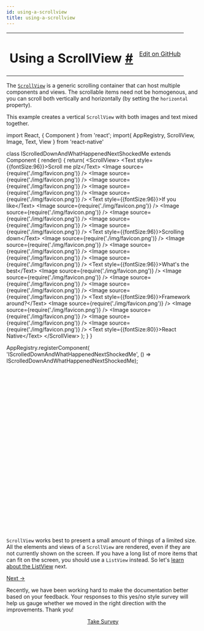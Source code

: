 ```yaml
---
id: using-a-scrollview
title: using-a-scrollview
---
```

<a id="content"></a><table width="100%"><tbody><tr><td><h1><a class="anchor" name="using-a-scrollview"></a>Using a ScrollView <a class="hash-link" href="docs/using-a-scrollview.html#using-a-scrollview">#</a></h1></td><td style="text-align:right;"><a target="_blank" href="https://github.com/facebook/react-native/blob/0.30-stable/docs/UsingAScrollView.md">Edit on GitHub</a></td></tr></tbody></table><div><p>The <a href="/react-native/docs/scrollview.html" target=""><code>ScrollView</code></a> is a generic scrolling container that can host multiple components and views. The scrollable items need not be homogenous, and you can scroll both vertically and horizontally (by setting the <code>horizontal</code> property).</p><p>This example creates a vertical <code>ScrollView</code> with both images and text mixed together.</p><div class="web-player"><div class="prism language-javascript">import React<span class="token punctuation">,</span> <span class="token punctuation">{</span> Component <span class="token punctuation">}</span> from <span class="token string">'react'</span><span class="token punctuation">;</span>
import<span class="token punctuation">{</span> AppRegistry<span class="token punctuation">,</span> ScrollView<span class="token punctuation">,</span> Image<span class="token punctuation">,</span> Text<span class="token punctuation">,</span> View <span class="token punctuation">}</span> from <span class="token string">'react-native'</span>

class <span class="token class-name">IScrolledDownAndWhatHappenedNextShockedMe</span> extends <span class="token class-name">Component</span> <span class="token punctuation">{</span>
  <span class="token function">render<span class="token punctuation">(</span></span><span class="token punctuation">)</span> <span class="token punctuation">{</span>
      <span class="token keyword">return</span><span class="token punctuation">(</span>
        &lt;ScrollView<span class="token operator">&gt;</span>
          &lt;Text style<span class="token operator">=</span><span class="token punctuation">{</span><span class="token punctuation">{</span>fontSize<span class="token punctuation">:</span><span class="token number">96</span><span class="token punctuation">}</span><span class="token punctuation">}</span><span class="token operator">&gt;</span>Scroll me plz&lt;<span class="token operator">/</span>Text<span class="token operator">&gt;</span>
          &lt;Image source<span class="token operator">=</span><span class="token punctuation">{</span><span class="token function">require<span class="token punctuation">(</span></span><span class="token string">'./img/favicon.png'</span><span class="token punctuation">)</span><span class="token punctuation">}</span> <span class="token operator">/</span><span class="token operator">&gt;</span>
          &lt;Image source<span class="token operator">=</span><span class="token punctuation">{</span><span class="token function">require<span class="token punctuation">(</span></span><span class="token string">'./img/favicon.png'</span><span class="token punctuation">)</span><span class="token punctuation">}</span> <span class="token operator">/</span><span class="token operator">&gt;</span>
          &lt;Image source<span class="token operator">=</span><span class="token punctuation">{</span><span class="token function">require<span class="token punctuation">(</span></span><span class="token string">'./img/favicon.png'</span><span class="token punctuation">)</span><span class="token punctuation">}</span> <span class="token operator">/</span><span class="token operator">&gt;</span>
          &lt;Image source<span class="token operator">=</span><span class="token punctuation">{</span><span class="token function">require<span class="token punctuation">(</span></span><span class="token string">'./img/favicon.png'</span><span class="token punctuation">)</span><span class="token punctuation">}</span> <span class="token operator">/</span><span class="token operator">&gt;</span>
          &lt;Image source<span class="token operator">=</span><span class="token punctuation">{</span><span class="token function">require<span class="token punctuation">(</span></span><span class="token string">'./img/favicon.png'</span><span class="token punctuation">)</span><span class="token punctuation">}</span> <span class="token operator">/</span><span class="token operator">&gt;</span>
          &lt;Text style<span class="token operator">=</span><span class="token punctuation">{</span><span class="token punctuation">{</span>fontSize<span class="token punctuation">:</span><span class="token number">96</span><span class="token punctuation">}</span><span class="token punctuation">}</span><span class="token operator">&gt;</span>If you like&lt;<span class="token operator">/</span>Text<span class="token operator">&gt;</span>
          &lt;Image source<span class="token operator">=</span><span class="token punctuation">{</span><span class="token function">require<span class="token punctuation">(</span></span><span class="token string">'./img/favicon.png'</span><span class="token punctuation">)</span><span class="token punctuation">}</span> <span class="token operator">/</span><span class="token operator">&gt;</span>
          &lt;Image source<span class="token operator">=</span><span class="token punctuation">{</span><span class="token function">require<span class="token punctuation">(</span></span><span class="token string">'./img/favicon.png'</span><span class="token punctuation">)</span><span class="token punctuation">}</span> <span class="token operator">/</span><span class="token operator">&gt;</span>
          &lt;Image source<span class="token operator">=</span><span class="token punctuation">{</span><span class="token function">require<span class="token punctuation">(</span></span><span class="token string">'./img/favicon.png'</span><span class="token punctuation">)</span><span class="token punctuation">}</span> <span class="token operator">/</span><span class="token operator">&gt;</span>
          &lt;Image source<span class="token operator">=</span><span class="token punctuation">{</span><span class="token function">require<span class="token punctuation">(</span></span><span class="token string">'./img/favicon.png'</span><span class="token punctuation">)</span><span class="token punctuation">}</span> <span class="token operator">/</span><span class="token operator">&gt;</span>
          &lt;Image source<span class="token operator">=</span><span class="token punctuation">{</span><span class="token function">require<span class="token punctuation">(</span></span><span class="token string">'./img/favicon.png'</span><span class="token punctuation">)</span><span class="token punctuation">}</span> <span class="token operator">/</span><span class="token operator">&gt;</span>
          &lt;Text style<span class="token operator">=</span><span class="token punctuation">{</span><span class="token punctuation">{</span>fontSize<span class="token punctuation">:</span><span class="token number">96</span><span class="token punctuation">}</span><span class="token punctuation">}</span><span class="token operator">&gt;</span>Scrolling down&lt;<span class="token operator">/</span>Text<span class="token operator">&gt;</span>
          &lt;Image source<span class="token operator">=</span><span class="token punctuation">{</span><span class="token function">require<span class="token punctuation">(</span></span><span class="token string">'./img/favicon.png'</span><span class="token punctuation">)</span><span class="token punctuation">}</span> <span class="token operator">/</span><span class="token operator">&gt;</span>
          &lt;Image source<span class="token operator">=</span><span class="token punctuation">{</span><span class="token function">require<span class="token punctuation">(</span></span><span class="token string">'./img/favicon.png'</span><span class="token punctuation">)</span><span class="token punctuation">}</span> <span class="token operator">/</span><span class="token operator">&gt;</span>
          &lt;Image source<span class="token operator">=</span><span class="token punctuation">{</span><span class="token function">require<span class="token punctuation">(</span></span><span class="token string">'./img/favicon.png'</span><span class="token punctuation">)</span><span class="token punctuation">}</span> <span class="token operator">/</span><span class="token operator">&gt;</span>
          &lt;Image source<span class="token operator">=</span><span class="token punctuation">{</span><span class="token function">require<span class="token punctuation">(</span></span><span class="token string">'./img/favicon.png'</span><span class="token punctuation">)</span><span class="token punctuation">}</span> <span class="token operator">/</span><span class="token operator">&gt;</span>
          &lt;Image source<span class="token operator">=</span><span class="token punctuation">{</span><span class="token function">require<span class="token punctuation">(</span></span><span class="token string">'./img/favicon.png'</span><span class="token punctuation">)</span><span class="token punctuation">}</span> <span class="token operator">/</span><span class="token operator">&gt;</span>
          &lt;Text style<span class="token operator">=</span><span class="token punctuation">{</span><span class="token punctuation">{</span>fontSize<span class="token punctuation">:</span><span class="token number">96</span><span class="token punctuation">}</span><span class="token punctuation">}</span><span class="token operator">&gt;</span>What's the best&lt;<span class="token operator">/</span>Text<span class="token operator">&gt;</span>
          &lt;Image source<span class="token operator">=</span><span class="token punctuation">{</span><span class="token function">require<span class="token punctuation">(</span></span><span class="token string">'./img/favicon.png'</span><span class="token punctuation">)</span><span class="token punctuation">}</span> <span class="token operator">/</span><span class="token operator">&gt;</span>
          &lt;Image source<span class="token operator">=</span><span class="token punctuation">{</span><span class="token function">require<span class="token punctuation">(</span></span><span class="token string">'./img/favicon.png'</span><span class="token punctuation">)</span><span class="token punctuation">}</span> <span class="token operator">/</span><span class="token operator">&gt;</span>
          &lt;Image source<span class="token operator">=</span><span class="token punctuation">{</span><span class="token function">require<span class="token punctuation">(</span></span><span class="token string">'./img/favicon.png'</span><span class="token punctuation">)</span><span class="token punctuation">}</span> <span class="token operator">/</span><span class="token operator">&gt;</span>
          &lt;Image source<span class="token operator">=</span><span class="token punctuation">{</span><span class="token function">require<span class="token punctuation">(</span></span><span class="token string">'./img/favicon.png'</span><span class="token punctuation">)</span><span class="token punctuation">}</span> <span class="token operator">/</span><span class="token operator">&gt;</span>
          &lt;Image source<span class="token operator">=</span><span class="token punctuation">{</span><span class="token function">require<span class="token punctuation">(</span></span><span class="token string">'./img/favicon.png'</span><span class="token punctuation">)</span><span class="token punctuation">}</span> <span class="token operator">/</span><span class="token operator">&gt;</span>
          &lt;Text style<span class="token operator">=</span><span class="token punctuation">{</span><span class="token punctuation">{</span>fontSize<span class="token punctuation">:</span><span class="token number">96</span><span class="token punctuation">}</span><span class="token punctuation">}</span><span class="token operator">&gt;</span>Framework around<span class="token operator">?</span>&lt;<span class="token operator">/</span>Text<span class="token operator">&gt;</span>
          &lt;Image source<span class="token operator">=</span><span class="token punctuation">{</span><span class="token function">require<span class="token punctuation">(</span></span><span class="token string">'./img/favicon.png'</span><span class="token punctuation">)</span><span class="token punctuation">}</span> <span class="token operator">/</span><span class="token operator">&gt;</span>
          &lt;Image source<span class="token operator">=</span><span class="token punctuation">{</span><span class="token function">require<span class="token punctuation">(</span></span><span class="token string">'./img/favicon.png'</span><span class="token punctuation">)</span><span class="token punctuation">}</span> <span class="token operator">/</span><span class="token operator">&gt;</span>
          &lt;Image source<span class="token operator">=</span><span class="token punctuation">{</span><span class="token function">require<span class="token punctuation">(</span></span><span class="token string">'./img/favicon.png'</span><span class="token punctuation">)</span><span class="token punctuation">}</span> <span class="token operator">/</span><span class="token operator">&gt;</span>
          &lt;Image source<span class="token operator">=</span><span class="token punctuation">{</span><span class="token function">require<span class="token punctuation">(</span></span><span class="token string">'./img/favicon.png'</span><span class="token punctuation">)</span><span class="token punctuation">}</span> <span class="token operator">/</span><span class="token operator">&gt;</span>
          &lt;Image source<span class="token operator">=</span><span class="token punctuation">{</span><span class="token function">require<span class="token punctuation">(</span></span><span class="token string">'./img/favicon.png'</span><span class="token punctuation">)</span><span class="token punctuation">}</span> <span class="token operator">/</span><span class="token operator">&gt;</span>
          &lt;Text style<span class="token operator">=</span><span class="token punctuation">{</span><span class="token punctuation">{</span>fontSize<span class="token punctuation">:</span><span class="token number">80</span><span class="token punctuation">}</span><span class="token punctuation">}</span><span class="token operator">&gt;</span>React Native&lt;<span class="token operator">/</span>Text<span class="token operator">&gt;</span>
        &lt;<span class="token operator">/</span>ScrollView<span class="token operator">&gt;</span>
    <span class="token punctuation">)</span><span class="token punctuation">;</span>
  <span class="token punctuation">}</span>
<span class="token punctuation">}</span>


AppRegistry<span class="token punctuation">.</span><span class="token function">registerComponent<span class="token punctuation">(</span></span>
  <span class="token string">'IScrolledDownAndWhatHappenedNextShockedMe'</span><span class="token punctuation">,</span>
  <span class="token punctuation">(</span><span class="token punctuation">)</span> <span class="token operator">=</span><span class="token operator">&gt;</span> IScrolledDownAndWhatHappenedNextShockedMe<span class="token punctuation">)</span><span class="token punctuation">;</span></div><iframe style="margin-top:4px;" width="880" height="420" data-src="//npmcdn.com/react-native-web-player@1.0.0/index.html#code=import%20React%2C%20%7B%20Component%20%7D%20from%20'react'%3B%0Aimport%7B%20AppRegistry%2C%20ScrollView%2C%20Image%2C%20Text%2C%20View%20%7D%20from%20'react-native'%0A%0Aclass%20IScrolledDownAndWhatHappenedNextShockedMe%20extends%20Component%20%7B%0A%20%20render()%20%7B%0A%20%20%20%20%20%20return(%0A%20%20%20%20%20%20%20%20%3CScrollView%3E%0A%20%20%20%20%20%20%20%20%20%20%3CText%20style%3D%7B%7BfontSize%3A96%7D%7D%3EScroll%20me%20plz%3C%2FText%3E%0A%20%20%20%20%20%20%20%20%20%20%3CImage%20source%3D%7Brequire('.%2Fimg%2Ffavicon.png')%7D%20%2F%3E%0A%20%20%20%20%20%20%20%20%20%20%3CImage%20source%3D%7Brequire('.%2Fimg%2Ffavicon.png')%7D%20%2F%3E%0A%20%20%20%20%20%20%20%20%20%20%3CImage%20source%3D%7Brequire('.%2Fimg%2Ffavicon.png')%7D%20%2F%3E%0A%20%20%20%20%20%20%20%20%20%20%3CImage%20source%3D%7Brequire('.%2Fimg%2Ffavicon.png')%7D%20%2F%3E%0A%20%20%20%20%20%20%20%20%20%20%3CImage%20source%3D%7Brequire('.%2Fimg%2Ffavicon.png')%7D%20%2F%3E%0A%20%20%20%20%20%20%20%20%20%20%3CText%20style%3D%7B%7BfontSize%3A96%7D%7D%3EIf%20you%20like%3C%2FText%3E%0A%20%20%20%20%20%20%20%20%20%20%3CImage%20source%3D%7Brequire('.%2Fimg%2Ffavicon.png')%7D%20%2F%3E%0A%20%20%20%20%20%20%20%20%20%20%3CImage%20source%3D%7Brequire('.%2Fimg%2Ffavicon.png')%7D%20%2F%3E%0A%20%20%20%20%20%20%20%20%20%20%3CImage%20source%3D%7Brequire('.%2Fimg%2Ffavicon.png')%7D%20%2F%3E%0A%20%20%20%20%20%20%20%20%20%20%3CImage%20source%3D%7Brequire('.%2Fimg%2Ffavicon.png')%7D%20%2F%3E%0A%20%20%20%20%20%20%20%20%20%20%3CImage%20source%3D%7Brequire('.%2Fimg%2Ffavicon.png')%7D%20%2F%3E%0A%20%20%20%20%20%20%20%20%20%20%3CText%20style%3D%7B%7BfontSize%3A96%7D%7D%3EScrolling%20down%3C%2FText%3E%0A%20%20%20%20%20%20%20%20%20%20%3CImage%20source%3D%7Brequire('.%2Fimg%2Ffavicon.png')%7D%20%2F%3E%0A%20%20%20%20%20%20%20%20%20%20%3CImage%20source%3D%7Brequire('.%2Fimg%2Ffavicon.png')%7D%20%2F%3E%0A%20%20%20%20%20%20%20%20%20%20%3CImage%20source%3D%7Brequire('.%2Fimg%2Ffavicon.png')%7D%20%2F%3E%0A%20%20%20%20%20%20%20%20%20%20%3CImage%20source%3D%7Brequire('.%2Fimg%2Ffavicon.png')%7D%20%2F%3E%0A%20%20%20%20%20%20%20%20%20%20%3CImage%20source%3D%7Brequire('.%2Fimg%2Ffavicon.png')%7D%20%2F%3E%0A%20%20%20%20%20%20%20%20%20%20%3CText%20style%3D%7B%7BfontSize%3A96%7D%7D%3EWhat's%20the%20best%3C%2FText%3E%0A%20%20%20%20%20%20%20%20%20%20%3CImage%20source%3D%7Brequire('.%2Fimg%2Ffavicon.png')%7D%20%2F%3E%0A%20%20%20%20%20%20%20%20%20%20%3CImage%20source%3D%7Brequire('.%2Fimg%2Ffavicon.png')%7D%20%2F%3E%0A%20%20%20%20%20%20%20%20%20%20%3CImage%20source%3D%7Brequire('.%2Fimg%2Ffavicon.png')%7D%20%2F%3E%0A%20%20%20%20%20%20%20%20%20%20%3CImage%20source%3D%7Brequire('.%2Fimg%2Ffavicon.png')%7D%20%2F%3E%0A%20%20%20%20%20%20%20%20%20%20%3CImage%20source%3D%7Brequire('.%2Fimg%2Ffavicon.png')%7D%20%2F%3E%0A%20%20%20%20%20%20%20%20%20%20%3CText%20style%3D%7B%7BfontSize%3A96%7D%7D%3EFramework%20around%3F%3C%2FText%3E%0A%20%20%20%20%20%20%20%20%20%20%3CImage%20source%3D%7Brequire('.%2Fimg%2Ffavicon.png')%7D%20%2F%3E%0A%20%20%20%20%20%20%20%20%20%20%3CImage%20source%3D%7Brequire('.%2Fimg%2Ffavicon.png')%7D%20%2F%3E%0A%20%20%20%20%20%20%20%20%20%20%3CImage%20source%3D%7Brequire('.%2Fimg%2Ffavicon.png')%7D%20%2F%3E%0A%20%20%20%20%20%20%20%20%20%20%3CImage%20source%3D%7Brequire('.%2Fimg%2Ffavicon.png')%7D%20%2F%3E%0A%20%20%20%20%20%20%20%20%20%20%3CImage%20source%3D%7Brequire('.%2Fimg%2Ffavicon.png')%7D%20%2F%3E%0A%20%20%20%20%20%20%20%20%20%20%3CText%20style%3D%7B%7BfontSize%3A80%7D%7D%3EReact%20Native%3C%2FText%3E%0A%20%20%20%20%20%20%20%20%3C%2FScrollView%3E%0A%20%20%20%20)%3B%0A%20%20%7D%0A%7D%0A%0A%0AAppRegistry.registerComponent(%0A%20%20'IScrolledDownAndWhatHappenedNextShockedMe'%2C%0A%20%20()%20%3D%3E%20IScrolledDownAndWhatHappenedNextShockedMe)%3B" frameborder="0"></iframe></div><p><code>ScrollView</code> works best to present a small amount of things of a limited size. All the elements and views of a <code>ScrollView</code> are rendered, even if they are not currently shown on the screen. If you have a long list of more items that can fit on the screen, you should use a <code>ListView</code> instead. So let's <a href="/react-native/docs/using-a-listview.html" target="">learn about the ListView</a> next.</p></div><div class="docs-prevnext"><a class="docs-next" href="docs/using-a-listview.html#content">Next →</a></div><div class="survey"><div class="survey-image"></div><p>Recently, we have been working hard to make the documentation better based on your feedback. Your responses to this yes/no style survey will help us gauge whether we moved in the right direction with the improvements. Thank you!</p><center><a class="button" href="https://www.facebook.com/survey?oid=516954245168428">Take Survey</a></center></div>